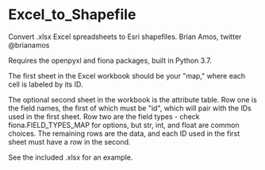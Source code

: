 # Excel_to_Shapefile
Convert .xlsx Excel spreadsheets to Esri shapefiles.
Brian Amos, twitter @brianamos

Requires the openpyxl and fiona packages, built in Python 3.7.

The first sheet in the Excel workbook should be your "map," where each cell is labeled by its ID.

The optional second sheet in the workbook is the attribute table. Row one is the field names, the first of which must be "id", which will pair with the IDs used in the first sheet. Row two are the field types - check fiona.FIELD_TYPES_MAP for options, but str, int, and float are common choices. The remaining rows are the data, and each ID used in the first sheet must have a row in the second.

See the included .xlsx for an example.
